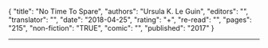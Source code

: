 {
"title": "No Time To Spare",
"authors": "Ursula K. Le Guin",
"editors": "",
"translator": "",
"date": "2018-04-25",
"rating": "+",
"re-read": "",
"pages": "215",
"non-fiction": "TRUE",
"comic": "",
"published": "2017"
}

---
